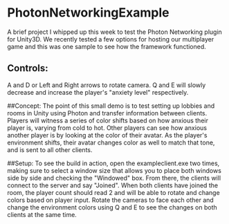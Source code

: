# PhotonNetworkingExample
A brief project I whipped up this week to test the Photon Networking plugin for Unity3D.  We recently tested a few options for hosting our multiplayer game and this was one sample to see how the framework functioned.

## Controls:
A and D or Left and Right arrows to rotate camera.
Q and E will slowly decrease and increase the player's "anxiety level" respectively.

##Concept:
The point of this small demo is to test setting up lobbies and rooms in Unity using Photon and transfer information between clients.  Players will witness a series of color shifts based on how anxious their player is, varying from cold to hot.  Other players can see how anxious another player is by looking at the color of their avatar.  As the player's environment shifts, their avatar changes color as well to match that tone, and is sent to all other clients.

##Setup:
To see the build in action, open the exampleclient.exe two times, making sure to select a window size that allows you to place both windows side by side and checking the "Windowed" box.  From there, the clients will connect to the server and say "Joined".  When both clients have joined the room, the player count should read 2 and will be able to rotate and change colors based on player input.  Rotate the cameras to face each other and change the environment colors using Q and E to see the changes on both clients at the same time.
